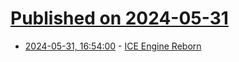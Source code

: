 # [Published on 2024-05-31](index.md)

* [2024-05-31, 16:54:00](https://soylentnews.org/article.pl?sid=24/05/30/0546246&from=rss) - [ICE Engine Reborn](https://soylentnews.org/article.pl?sid=24/05/30/0546246&from=rss)
